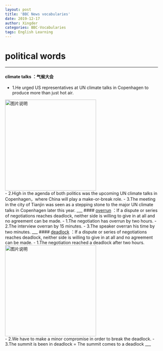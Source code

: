 ```yaml
---
layout: post
title: 'BBC News vocabularies'
date: 2019-12-17
author: Xingder
categories: BBC-Vocabularies
tags: English Learning
---
```


# political words
___
#### climate talks ：气候大会
- 1.He urged US representatives at UN climate talks in Copenhagen to produce more than just hot air.
<div>
<img src="http://photocdn.sohu.com/20091218/Img269057648.JPG" height="300px" alt="图片说明" > </div>
- 2.High in the agenda of both politics was the upcoming UN climate talks in Copenhagen，where China will play a make-or-break role.
- 3.The meeting in the city of Tianjin was seen as a stepping stone to the major UN climate talks in Copenhagen later this year.
___
#### <a href="http://www.iciba.com/overrun" target="_blank">overrun</a> ：If a dispute or series of negotiations reaches deadlock, neither side is willing to give in at all and no agreement can be made.
- 1.The negotiation has overrun by two hours.
- 2.The interview overran by 15 minutes.
- 3.The speaker overran his time by two minutes.
___
#### <a href="http://www.iciba.com/deadlock" target="_blank">deadlock</a> ：If a dispute or series of negotiations reaches deadlock, neither side is willing to give in at all and no agreement can be made.
- 1.The negotiation reached a deadlock after two hours.
<div>
<img src="https://sa.kapamilya.com/absnews/abscbnnews/media/2018/news/08/07/20170722-danilo-suarez-md.jpg?ext=.jpg" height="300px" alt="图片说明" > </div>
- 2.We have to make a  minor compromise in order to break the deadlock.
- 3.The summit is been in deadlock = The summit comes to a deadlock
___

